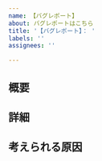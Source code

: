 ```yaml
---
name: 【バグレポート】
about: バグレポートはこちら
title: '【バグレポート】： '
labels: ''
assignees: ''

---
```


## 概要

## 詳細

## 考えられる原因
